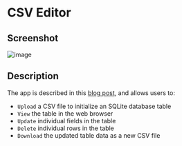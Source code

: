 # CSV Editor

## Screenshot

![image](https://github.com/user-attachments/assets/1dfed254-fba0-4034-8359-c9db2d7c2e3f)

## Description

The app is described in this [blog post](https://eugeneyan.com/writing/web-frameworks/), and allows users to:

- `Upload` a CSV file to initialize an SQLite database table
- `View` the table in the web browser
- `Update` individual fields in the table
- `Delete` individual rows in the table
- `Download` the updated table data as a new CSV file

